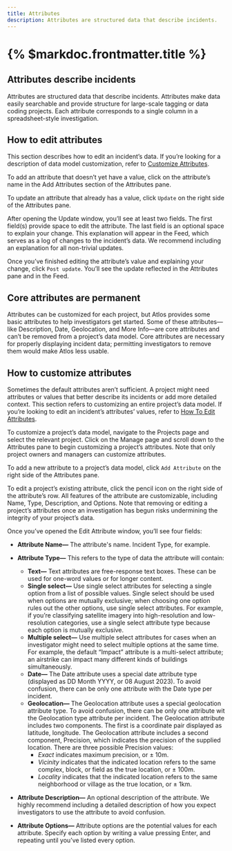 ```yaml
---
title: Attributes
description: Attributes are structured data that describe incidents.
---
```


# {% $markdoc.frontmatter.title %}

## Attributes describe incidents
Attributes are structured data that describe incidents. Attributes make data easily searchable and provide structure for large-scale tagging or data coding projects. Each attribute corresponds to a single column in a spreadsheet-style investigation. 

## How to edit attributes
This section describes how to edit an incident’s data. If you’re looking for a description of data model customization, refer to [Customize Attributes](#how-to-customize-attributes). 

To add an attribute that doesn’t yet have a value, click on the attribute’s name in the Add Attributes section of the Attributes pane.

To update an attribute that already has a value, click `Update` on the right side of the Attributes pane. 

After opening the Update window, you’ll see at least two fields. The first field(s) provide space to edit the attribute. The last field is an optional space to explain your change. This explanation will appear in the Feed, which serves as a log of changes to the incident’s data. We recommend including an explanation for all non-trivial updates.

Once you’ve finished editing the attribute’s value and explaining your change, click `Post update`. You’ll see the update reflected in the Attributes pane and in the Feed. 

## Core attributes are permanent
Attributes can be customized for each project, but Atlos provides some basic attributes to help investigators get started. Some of these attributes—like Description, Date, Geolocation, and More Info—are core attributes and can’t be removed from a project’s data model. Core attributes are necessary for properly displaying incident data; permitting investigators to remove them would make Atlos less usable.

## How to customize attributes 
Sometimes the default attributes aren’t sufficient. A project might need attributes or values that better describe its incidents or add more detailed context. This section refers to customizing an entire project’s data model. If you’re looking to edit an incident’s attributes’ values, refer to [How To Edit Attributes](#how-to-edit-attributes). 

To customize a project’s data model, navigate to the Projects page and select the relevant project. Click on the Manage page and scroll down to the Attributes pane to begin customizing a project’s attributes. Note that only project owners and managers can customize attributes. 

To add a new attribute to a project’s data model, click `Add Attribute` on the right side of the Attributes pane. 
 
To edit a project’s existing attribute, click the pencil icon on the right side of the attribute’s row. All features of the attribute are customizable, including Name, Type, Description, and Options. Note that removing or editing a project’s attributes once an investigation has begun risks undermining the integrity of your project’s data.

Once you’ve opened the Edit Attribute window, you’ll see four fields:
- **Attribute Name—** The attribute's name. Incident Type, for example.
- **Attribute Type—** This refers to the type of data the attribute will contain:
  - **Text—** Text attributes are free-response text boxes. These can be used for one-word values or for longer content.
  - **Single select—** Use single select attributes for selecting a single option from a list of possible values. Single select should be used when options are mutually exclusive; when choosing one option rules out the other options, use single select attributes. For example, if you’re classifying satellite imagery into high-resolution and low-resolution categories, use a single select attribute type because each option is mutually exclusive. 
  - **Multiple select—** Use multiple select attributes for cases when an investigator might need to select multiple options at the same time. For example, the default “Impact” attribute is a multi-select attribute; an airstrike can impact many different kinds of buildings simultaneously.
  - **Date—** The Date attribute uses a special date attribute type (displayed as DD Month YYYY, or 08 August 2023). To avoid confusion, there can be only one attribute with the Date type per incident.
  - **Geolocation—** The Geolocation attribute uses a special geolocation attribute type. To avoid confusion, there can be only one attribute wit the Geolocation type attribute per incident. The Geolocation attribute includes two components. The first is a coordinate pair displayed as latitude, longitude. The Geolocation attribute includes a second component, Precision, which indicates the precision of the supplied location. There are three possible Precision values:
    - _Exact_ indicates maximum precision, or ± 10m.
    - _Vicinity_ indicates that the indicated location refers to the same complex, block, or field as the true location, or ± 100m. 
    - _Locality_ indicates that the indicated location refers to the same neighborhood or village as the true location, or ± 1km. 

- **Attribute Description—** An optional description of the attribute. We highly recommend including a detailed description of how you expect investigators to use the attribute to avoid confusion. 
- **Attribute Options—** Attribute options are the potential values for each attribute. Specify each option by writing a value pressing Enter, and repeating until you’ve listed every option. 